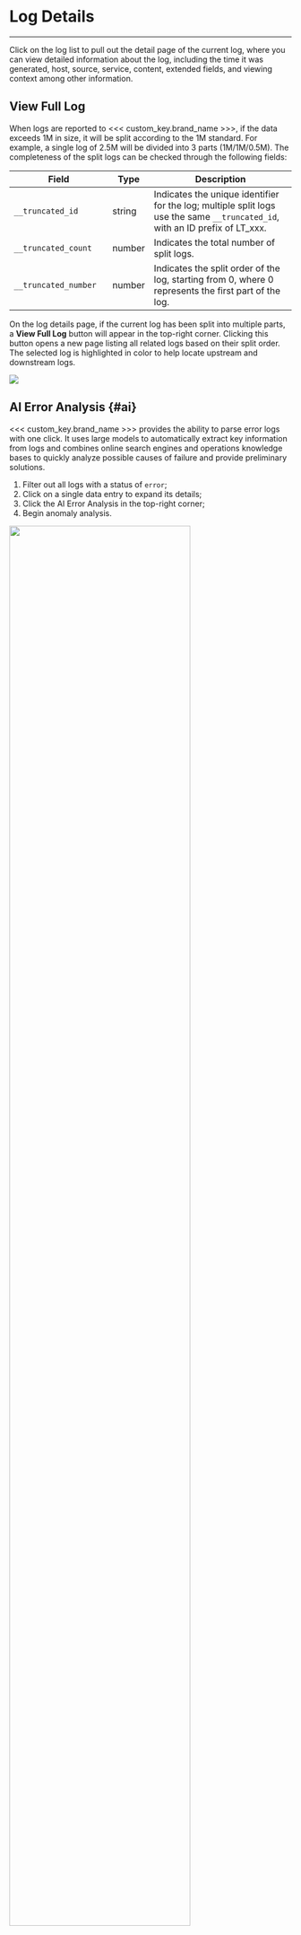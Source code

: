 # Log Details

---

Click on the log list to pull out the detail page of the current log, where you can view detailed information about the log, including the time it was generated, host, source, service, content, extended fields, and viewing context among other information.


## View Full Log

When logs are reported to <<< custom_key.brand_name >>>, if the data exceeds 1M in size, it will be split according to the 1M standard. For example, a single log of 2.5M will be divided into 3 parts (1M/1M/0.5M). The completeness of the split logs can be checked through the following fields:

| <div style="width: 160px">Field </div>              | Type   | Description                                                         |
| ------------------ | ------ | ------------------------------------------------------------ |
| `__truncated_id`     | string | Indicates the unique identifier for the log; multiple split logs use the same `__truncated_id`, with an ID prefix of LT_xxx. |
| `__truncated_count`  | number | Indicates the total number of split logs.                                       |
| `__truncated_number` | number | Indicates the split order of the log, starting from 0, where 0 represents the first part of the log.        |

On the log details page, if the current log has been split into multiple parts, a **View Full Log** button will appear in the top-right corner. Clicking this button opens a new page listing all related logs based on their split order. The selected log is highlighted in color to help locate upstream and downstream logs.

![](img/3.log_1.gif)

## AI Error Analysis {#ai}

<<< custom_key.brand_name >>> provides the ability to parse error logs with one click. It uses large models to automatically extract key information from logs and combines online search engines and operations knowledge bases to quickly analyze possible causes of failure and provide preliminary solutions.

1. Filter out all logs with a status of `error`;
2. Click on a single data entry to expand its details;
3. Click the AI Error Analysis in the top-right corner;
4. Begin anomaly analysis.

<img src="../img/log_error_ai.png" width="80%" >

## Error Details

If the current log contains the `error_stack` or `error_message` field information, the system will provide you with error details related to that log.

![](img/error-detail.png)


> To view more log error information, go to [Log Error Tracing](./log-tracing.md).

## Attribute Fields

Click on attribute fields for quick filtering and viewing. You can check hosts, processes, traces, and container data related to the logs.


![](img/17.explorer_5.png)

| Field      | Description        |
| ----------- | ------------------- |
| Filter field value      | Add this field to the log explorer to view all log data related to this field.        |
| Reverse filter field value      | Add this field to the log explorer to view all log data except for this field.        |
| Add to display column      | Add this field to the explorer list for viewing.        |
| Copy      | Copy this field to the clipboard.         |
| View related containers      | View all containers related to this host.        |
| View related processes      | View all processes related to this host.        |
| View related traces      | View all traces related to this host.        |
| View related inspections      | View all inspection data related to this host.        |


## Log Content {#content}

- The log content automatically switches between JSON and text viewing modes based on the `message` type. If the `message` field does not exist in the log, the log content section will not be displayed. The log content supports expanding and collapsing, defaulting to expanded state. After collapsing, only one line height is shown.

- For `source:bpf_net_l4_log` logs, JSON and packet viewing modes are provided automatically. In packet mode, client, server, time information is displayed, and both absolute and relative time displays can be switched. The configuration after switching will be saved locally in the browser.

![](img/log_explorer_bpf.png)

## Extended Fields

- In the search bar, you can input field names or values to quickly search and locate;

- Check field aliases to view them after the field name;

![](img/extension.gif)

- Hover over an extended field, click the dropdown icon, and choose to perform the following actions:
    - Filter field value
    - Reverse filter field value
    - Add to display column
    - Perform dimensional analysis: clicking this will redirect to the analysis mode > time series chart.
    - Copy



![](img/17.explorer_4.png)

## View Context Logs {#up-down}

The context query function of the log service helps trace relevant records before and after abnormal logs via timeline, allowing for quick problem root cause identification.

- On the log details page, you can directly view the **context logs** for the data content;
- The left dropdown box allows you to select indexes and filter corresponding data;
- Click :fontawesome-solid-arrow-up-right-from-square: to open a new page for context logs.

![](img/2.log_updown_1.png)

???- warning "Related Logic Supplement Understanding"

    According to the returned data, each scroll loads 50 entries.

    :material-chat-question: How are the returned data queried?

    **Prerequisite**: Does the log have the `log_read_lines` field? If it exists, follow logic a; if it doesn't, follow logic b.

    a. Get the `log_read_lines` value of the current log and include the filter `log_read_lines >= {{log_read_lines.value-30}} and log_read_lines <= {{log_read_lines.value +30}}`

    DQL Example: Current log line number = 1354170

    Then:

    ```
    L::RE(`.*`):(`message`) { `index` = 'default' and `host` = "ip-172-31-204-89.cn-northwest-1" AND `source` = "kodo-log" AND `service` = "kodo-inner" AND `filename` = "0.log" and `log_read_lines` >= 1354140 and `log_read_lines` <= 1354200}  sorder by log_read_lines
    ```

    b. Get the current log time, and calculate the query 【start time】 and 【end time】 by moving forward/backward.
    - Start time: Move back 5 minutes from the current log time;
    - End time: Take the time (time) of the 50th data point after the current log. If time equals the current log time, then use `time+1 microsecond` as the end time. If time does not equal the current log time, then use `time` as the end time.

### Context Log Details Page

After clicking :fontawesome-solid-arrow-up-right-from-square:, you are redirected to the details page:

![](img/context-1.png)

You can manage all current data based on the following operations:

- Input text in the search box to search and locate data;
- Click the side :octicons-gear-24: button to change the system's default auto-wrap selection. Choosing **Content Overflow** makes each log appear as a single line, allowing you to scroll horizontally as needed.

![](img/context-1.gif)



## Associated Views

<div class="grid" markdown>

=== "HOSTS"

    Below the details page, view the metrics and property views of related hosts (associated field: `host`).
    
    - Metrics View: View the performance metrics status of related hosts **from 30 minutes before the end of the log to 30 minutes after the log ends**, including CPU, memory, and other performance metric views of the associated hosts.
    
    ![](img/1.log_4.png)
    
    - Property View: Helps you trace back to the real situation of the host object at the time the log was generated. Supports viewing the latest object data produced by the related host **within the corresponding time**, including basic information about the host and integration operation conditions. If cloud host collection is enabled, cloud vendor information can also be viewed.
    
    ![](img/1.log_4.1.png)

    **Note**: The system defaults to saving the historical data of host objects for the last 48 hours. If no historical data corresponding to the current log time is found, you will not be able to view the property view of the associated host.
    

=== "Traces"

    Below the details page, view the flame graph and Span list of the current log’s related traces (associated field: `trace_id`). Clicking the jump button in the top-right corner redirects you to the corresponding trace details.
    
    > For more information about trace flame graphs and Span lists, refer to [Trace Analysis](../application-performance-monitoring/explorer/explorer-analysis.md).
    
    - Flame Graph:
    
    ![](img/6.log_10.png)
    
    - Span List:
    
    ![](img/6.log_11.png)


=== "CONTAINERS"

    Below the details page, view the basic information and performance metrics status of related containers (associated field: `container_name`) within the selected time component range.
    
    - Property View: Helps you trace back to the true condition of the container object at the time the log was generated. Supports viewing the latest object data produced by the related container **within the corresponding time**, including basic information and attribute information about the container.
    
    ![](img/6.log_5.png)
    
    - Metrics View: Supports viewing the performance metrics status of the related container **from 30 minutes before the end of the log to 30 minutes after the log ends**, including container CPU, memory, and other performance metric views.
    
    ![](img/6.log_6.png)

=== "Pods"

    Below the details page, view the property and metrics views of related Pods (associated field: `pod_name`).
    
    - Property View: Helps you trace back to the true condition of the Pod object at the time the log was generated. Supports viewing the latest object data produced by the related container **Pod within the corresponding time**, including basic information and attribute information about the Pod.
    
    ![](img/6.log_pod_1.png)
    
    - Metrics View: Supports viewing the performance metrics status of the related container Pod **from 30 minutes before the end of the log to 30 minutes after the log ends**, including Pod CPU, memory, and other performance metric views.
    
    ![](img/6.log_pod_2.png)

=== "Metrics"

    Log-related metrics are divided into three views based on associated fields, namely `service`, `project`, `source`.
    
    - Service Metrics:
    
    ![](img/6.log_7.png)
    
    - Project Metrics:
    
    ![](img/6.log_9.png)
    
    - Source Metrics:
    
    ![](img/6.log_8.png)

=== "NETWORK"

    Below the details page, view network connection data for the last 48 hours, including Hosts, Pods, Deployments, and Services.
    
    > For more details, refer to [Network](../infrastructure/network.md).
    
    ![](img/7.host_network_2.png)
    

    **Matching Fields**:
    
    To view related networks in the details page, matching association fields need to be configured during data collection. Otherwise, the associated network view cannot be matched and viewed in the details page.

    - Host: Match field `host`.
    - Pod: Match fields as follows.

    | **Matching Field Priority**  |
    | ------------------- |
    | namespace、pod_name |
    | namespace、pod      |
    | pod_name            |
    | pod                 |

    - Deployment: Match fields as follows.

    | **Matching Field Priority**  |
    | ------------------- |
    | namespace、deployment_name |
    | namespace、deployment      |
    | deployment_name            |
    | deployment                 |

    ???+ abstract "BPF Logs"
     
        For logs with `source = bpf_net_l4_log` and `source:bpf_net_l7_log`, support viewing **associated networks** (associated field: `host`).
        
        Associate network logs via `inner_traceid` and `l7_trace_id`:
     
        - The `inner_traceid` field associates layer 4 and layer 7 network traffic on the same NIC;

        - The `l7_trace_id` field associates layer 4 and layer 7 network traffic across NICs.
    
        Associated network view:

        1. `pod` matches `src_k8s_pod_name` field, displaying Pod built-in view.

        2. `deployment` matches `src_k8s_deployment_name` field, displaying Deployment built-in view.

    - Service: Match fields as follows.

    | **Matching Field Priority**  |
    | ------------------- |
    | namespace、service_name |
    | namespace、service      |

    
    **Note**:
    
    - If association fields for Host, Pod, Deployment, and Service are found simultaneously, the network data will be displayed in the details page in this order;  
    - If no association fields are found, they will be displayed at the end in gray, and clicking will prompt **No network view matched**.

</div>

## Bind Built-in Views

Set binding or delete built-in views (user views) to the log details page. Clicking Bind Built-in View adds a new view to the current log details page.

<img src="../img/log-view.png" width="70%" >